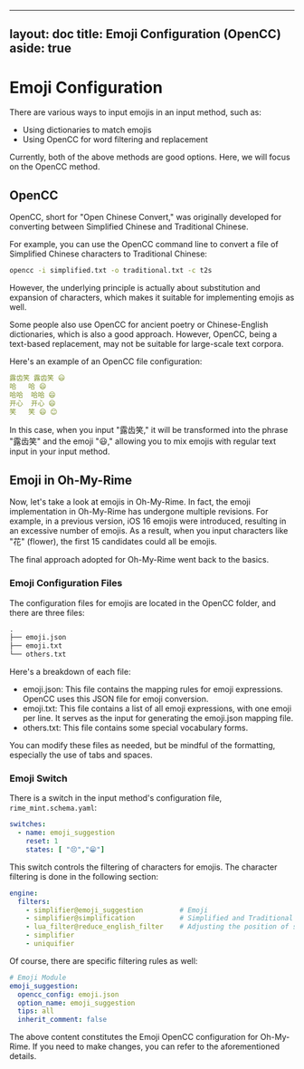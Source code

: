___
layout: doc 
title: Emoji Configuration (OpenCC) 
aside: true
---

# Emoji Configuration

There are various ways to input emojis in an input method, such as:

- Using dictionaries to match emojis
- Using OpenCC for word filtering and replacement

Currently, both of the above methods are good options. Here, we will focus on the OpenCC method.

<div class="wwads-cn wwads-horizontal" data-id="266"></div>

## OpenCC

OpenCC, short for "Open Chinese Convert," was originally developed for converting between Simplified Chinese and Traditional Chinese.

For example, you can use the OpenCC command line to convert a file of Simplified Chinese characters to Traditional Chinese:

```bash
opencc -i simplified.txt -o traditional.txt -c t2s
```

However, the underlying principle is actually about substitution and expansion of characters, which makes it suitable for implementing emojis as well.

Some people also use OpenCC for ancient poetry or Chinese-English dictionaries, which is also a good approach. However, OpenCC, being a text-based replacement, may not be suitable for large-scale text corpora.

Here's an example of an OpenCC file configuration:

```yaml
露齿笑	露齿笑 😃
哈	哈 😄
哈哈	哈哈 😄
开心	开心 😄
笑	笑 😄 😊
```

In this case, when you input "露齿笑," it will be transformed into the phrase "露齿笑" and the emoji "😃," allowing you to mix emojis with regular text input in your input method.

## Emoji in Oh-My-Rime

Now, let's take a look at emojis in Oh-My-Rime. In fact, the emoji implementation in Oh-My-Rime has undergone multiple revisions. For example, in a previous version, iOS 16 emojis were introduced, resulting in an excessive number of emojis. As a result, when you input characters like "花" (flower), the first 15 candidates could all be emojis.

The final approach adopted for Oh-My-Rime went back to the basics.

### Emoji Configuration Files

The configuration files for emojis are located in the OpenCC folder, and there are three files:

```txt
.
├── emoji.json
├── emoji.txt
└── others.txt
```

Here's a breakdown of each file:

- emoji.json: This file contains the mapping rules for emoji expressions. OpenCC uses this JSON file for emoji conversion.
- emoji.txt: This file contains a list of all emoji expressions, with one emoji per line. It serves as the input for generating the emoji.json mapping file.
- others.txt: This file contains some special vocabulary forms.

You can modify these files as needed, but be mindful of the formatting, especially the use of tabs and spaces.

### Emoji Switch

There is a switch in the input method's configuration file, `rime_mint.schema.yaml`:

```yaml
switches:
  - name: emoji_suggestion
    reset: 1
    states: [ "😣️","😁️"]
```

This switch controls the filtering of characters for emojis. The character filtering is done in the following section:

```yaml
engine:
  filters:
    - simplifier@emoji_suggestion         # Emoji
    - simplifier@simplification           # Simplified and Traditional Chinese conversion
    - lua_filter@reduce_english_filter    # Adjusting the position of some English words in the candidate list
    - simplifier
    - uniquifier
```

Of course, there are specific filtering rules as well:

```yaml
# Emoji Module
emoji_suggestion:
  opencc_config: emoji.json
  option_name: emoji_suggestion
  tips: all
  inherit_comment: false
```

The above content constitutes the Emoji OpenCC configuration for Oh-My-Rime. If you need to make changes, you can refer to the aforementioned details.